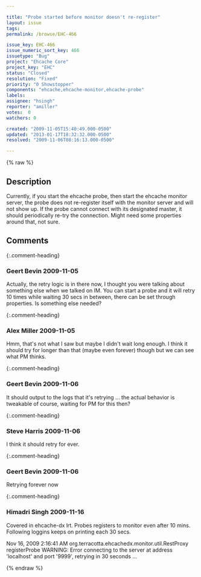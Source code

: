 ```yaml
---

title: "Probe started before monitor doesn't re-register"
layout: issue
tags: 
permalink: /browse/EHC-466

issue_key: EHC-466
issue_numeric_sort_key: 466
issuetype: "Bug"
project: "Ehcache Core"
project_key: "EHC"
status: "Closed"
resolution: "Fixed"
priority: "0 Showstopper"
components: "ehcache,ehcache-monitor,ehcache-probe"
labels: 
assignee: "hsingh"
reporter: "amiller"
votes:  0
watchers: 0

created: "2009-11-05T15:40:49.000-0500"
updated: "2013-01-17T18:32:32.000-0500"
resolved: "2009-11-06T08:16:13.000-0500"

---
```




{% raw %}



## Description

<div markdown="1" class="description">

Currently, if you start the ehcache probe, then start the ehcache monitor server, the probe does not re-register itself with the monitor server and will not show up.  If the probe cannot connect with its designated master, it should periodically re-try the connection.  Might need some properties around that, not sure.

</div>

## Comments


{:.comment-heading}
### **Geert Bevin** <span class="date">2009-11-05</span>

<div markdown="1" class="comment">

Actually, the retry logic is in there now, I thought you were talking about something else when we talked on IM. You can start a probe and it will retry 10 times while waiting 30 secs in between, there can be set through properties. Is something else needed?

</div>


{:.comment-heading}
### **Alex Miller** <span class="date">2009-11-05</span>

<div markdown="1" class="comment">

Hmm, that's not what I saw but maybe I didn't wait long enough.  I think it should try for longer than that (maybe even forever) though but we can see what PM thinks.  

</div>


{:.comment-heading}
### **Geert Bevin** <span class="date">2009-11-06</span>

<div markdown="1" class="comment">

It should output to the logs that it's retrying ... the actual behavior is tweakable of course, waiting for PM for this then?

</div>


{:.comment-heading}
### **Steve Harris** <span class="date">2009-11-06</span>

<div markdown="1" class="comment">

I think it should retry for ever. 

</div>


{:.comment-heading}
### **Geert Bevin** <span class="date">2009-11-06</span>

<div markdown="1" class="comment">

Retrying forever now

</div>


{:.comment-heading}
### **Himadri Singh** <span class="date">2009-11-16</span>

<div markdown="1" class="comment">

Covered in ehcache-dx lrt. Probes registers to monitor even after 10 mins. Following loggins keeps on printing each 30 secs.

 Nov 16, 2009 2:16:41 AM org.terracotta.ehcachedx.monitor.util.RestProxy registerProbe
WARNING: Error connecting to the server at address 'localhost' and port '9999', retrying in 30 seconds ...

</div>



{% endraw %}
